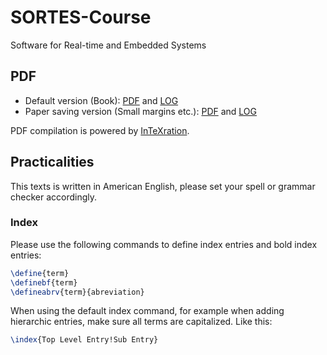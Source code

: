 SORTES-Course
=============

Software for Real-time and Embedded Systems

## PDF

- Default version (Book): [PDF](http://git.jonasdevlieghere.com:8000/pdf/JDevlieghere/SORTES-Course/main) and [LOG](http://git.jonasdevlieghere.com:8000/log/JDevlieghere/SORTES-Course/main)
- Paper saving version (Small margins etc.): [PDF](http://git.jonasdevlieghere.com:8000/pdf/JDevlieghere/SORTES-Course/print) and [LOG](http://git.jonasdevlieghere.com:8000/log/JDevlieghere/SORTES-Course/print)

PDF compilation is powered by [InTeXration](https://github.com/JDevlieghere/InTeXration).


## Practicalities

This texts is written in American English, please set your spell or grammar checker accordingly.  

### Index

Please use the following commands to define index entries and bold index entries:
```tex
\define{term}
\definebf{term}
\defineabrv{term}{abreviation}
```
When using the default index command, for example when adding hierarchic entries, make sure all terms are capitalized. Like this: 
```tex
\index{Top Level Entry!Sub Entry}
```

